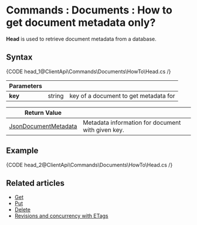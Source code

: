 # Commands : Documents : How to get document metadata only?

**Head** is used to retrieve document metadata from a database.

## Syntax

{CODE head_1@ClientApi\Commands\Documents\HowTo\Head.cs /}

| Parameters | | |
| ------------- | ------------- | ----- |
| **key** | string | key of a document to get metadata for |

| Return Value | |
| ------------- | ----- |
| [JsonDocumentMetadata](../../../../glossary/json/json-document-metadata) | Metadata information for document with given key. |

## Example

{CODE head_2@ClientApi\Commands\Documents\HowTo\Head.cs /}

## Related articles

- [Get](../../../../client-api/commands/documents/get)  
- [Put](../../../../client-api/commands/documents/put)  
- [Delete](../../../../client-api/commands/documents/delete)  
- [Revisions and concurrency with ETags](../../../../client-api/concurrency/revisions-and-concurrency-with-etags)   